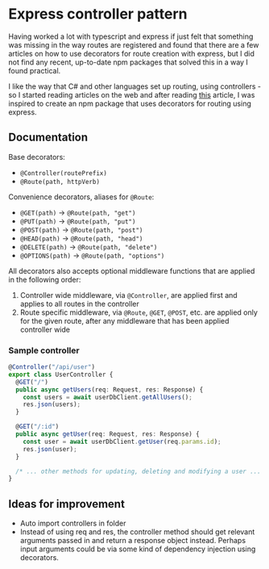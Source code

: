 # Express controller pattern

Having worked a lot with typescript and express if just felt that something was missing in the way routes are registered and found that there are a few articles on how to use decorators for route creation with express, but I did not find any recent, up-to-date npm packages that solved this in a way I found practical.

I like the way that C# and other languages set up routing, using controllers - so I started reading articles on the web and after reading [this](https://nehalist.io/routing-with-typescript-decorators/) article, I was inspired to create an npm package that uses decorators for routing using express.

## Documentation

Base decorators:

- `@Controller(routePrefix)`
- `@Route(path, httpVerb)`

Convenience decorators, aliases for `@Route`:

- `@GET(path)` -> `@Route(path, "get")`
- `@PUT(path)` -> `@Route(path, "put")`
- `@POST(path)` -> `@Route(path, "post")`
- `@HEAD(path)` -> `@Route(path, "head")`
- `@DELETE(path)` -> `@Route(path, "delete")`
- `@OPTIONS(path)` -> `@Route(path, "options")`

All decorators also accepts optional middleware functions that are applied in the following order:

1. Controller wide middleware, via `@Controller`, are applied first and applies to all routes in the controller
2. Route specific middleware, via `@Route`, `@GET`, `@POST`, etc. are applied only for the given route, after any middleware that has been applied controller wide

### Sample controller

```typescript
@Controller("/api/user")
export class UserController {
  @GET("/")
  public async getUsers(req: Request, res: Response) {
    const users = await userDbClient.getAllUsers();
    res.json(users);
  }

  @GET("/:id")
  public async getUser(req: Request, res: Response) {
    const user = await userDbClient.getUser(req.params.id);
    res.json(user);
  }

  /* ... other methods for updating, deleting and modifying a user ... */
}
```

## Ideas for improvement

- Auto import controllers in folder
- Instead of using req and res, the controller method should get relevant arguments passed in and return a response object instead. Perhaps input arguments could be via some kind of dependency injection using decorators.
